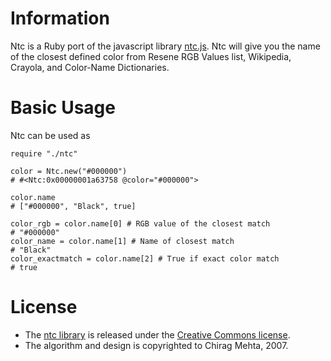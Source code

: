 # Information
Ntc is a Ruby port of the javascript library [ntc.js](http://chir.ag/projects/ntc). Ntc will give you the name of the closest defined color from Resene RGB Values list, Wikipedia, Crayola, and Color-Name Dictionaries.

# Basic Usage
Ntc can be used as

    require "./ntc"

    color = Ntc.new("#000000")
    # #<Ntc:0x00000001a63758 @color="#000000">

    color.name
    # ["#000000", "Black", true]

    color_rgb = color.name[0] # RGB value of the closest match
    # "#000000"
    color_name = color.name[1] # Name of closest match
    # "Black"
    color_exactmatch = color.name[2] # True if exact color match
    # true


# License
* The [ntc library](https://github.com/moizmb/name-that-colour) is released under the [Creative Commons license](https://creativecommons.org/licenses/by/2.5/).
* The algorithm and design is copyrighted to Chirag Mehta, 2007.
